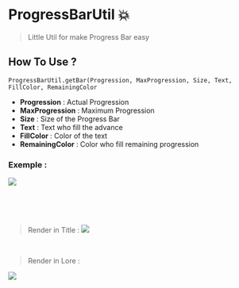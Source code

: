# ProgressBarUtil :boom:

> Little Util for make Progress Bar easy

## How To Use ?

``ProgressBarUtil.getBar(Progression, MaxProgression, Size, Text, FillColor, RemainingColor``

- **Progression** : Actual Progression
- **MaxProgression** : Maximum Progression
- **Size** : Size of the Progress Bar
- **Text** : Text who fill the advance
- **FillColor** : Color of the text
- **RemainingColor** : Color who fill remaining progression

### Exemple : 
![](https://imgur.com/UliBynl.jpg)

<br>
<br>
<br>


>Render in Title : 
![](https://imgur.com/MnvUr6j.jpg)
<br>

>Render in Lore :
>
![](https://imgur.com/bpZTueM.jpg)
